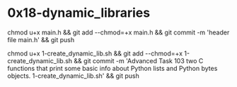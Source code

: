 # 0x18-dynamic_libraries

chmod u+x main.h && git add --chmod=+x main.h && git commit -m 'header file main.h' && git push

chmod u+x  1-create_dynamic_lib.sh && git add --chmod=+x  1-create_dynamic_lib.sh && git commit -m 'Advanced Task 103 two C functions that print some basic info about Python lists and Python bytes objects.  1-create_dynamic_lib.sh' && git push